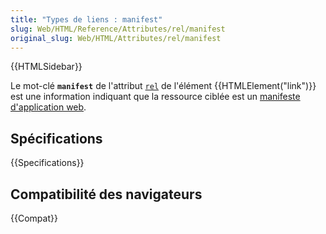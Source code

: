 ```yaml
---
title: "Types de liens : manifest"
slug: Web/HTML/Reference/Attributes/rel/manifest
original_slug: Web/HTML/Attributes/rel/manifest
---
```


{{HTMLSidebar}}

Le mot-clé **`manifest`** de l'attribut [`rel`](/fr/docs/Web/HTML/Reference/Elements/link#rel) de l'élément {{HTMLElement("link")}} est une information indiquant que la ressource ciblée est un [manifeste d'application web](/fr/docs/Web/Progressive_web_apps/Manifest).

## Spécifications

{{Specifications}}

## Compatibilité des navigateurs

{{Compat}}
